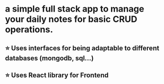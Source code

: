 # a simple full stack app to manage your daily notes for basic CRUD operations.
<h2>⭐ Uses interfaces for being adaptable to different databases (mongodb, sql...)</h2>
<h2>⭐ Uses React library for Frontend</h2>